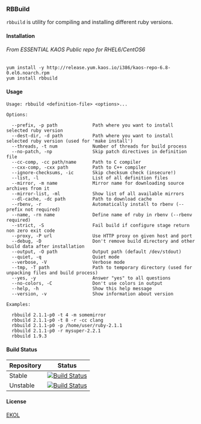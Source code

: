 ### RBBuild

`rbbuild` is utility for compiling and installing different ruby versions.

#### Installation

###### From ESSENTIAL KAOS Public repo for RHEL6/CentOS6

```
yum install -y http://release.yum.kaos.io/i386/kaos-repo-6.8-0.el6.noarch.rpm
yum install rbbuild
```

#### Usage

```
Usage: rbbuild <definition-file> <options>...

Options:

  --prefix, -p path             Path where you want to install selected ruby version
  --dest-dir, -d path           Path where you want to install selected ruby version (used for 'make install')
  --threads, -t num             Number of threads for build process
  --no-patch, -np               Skip patch directives in definition file
  --cc-comp, -cc path/name      Path to C compiler
  --cxx-comp, -cxx path         Path to C++ compiler
  --ignore-checksums, -ic       Skip checksum check (insecure!)
  --list, -l                    List of all definition files
  --mirror, -m name             Mirror name for downloading source archives from it
  --mirror-list, -ml            Show list of all available mirrors
  --dl-cache, -dc path          Path to download cache
  --rbenv, -r                   Automatically install to rbenv (--prefix not required)
  --name, -rn name              Define name of ruby in rbenv (--rbenv required)
  --strict, -S                  Fail build if configure stage return non zero exit code
  --proxy, -P url               Use HTTP proxy on given host and port
  --debug, -D                   Don't remove build directory and other build data after installation
  --output, -O path             Output path (default /dev/stdout)
  --quiet, -q                   Quiet mode
  --verbose, -V                 Verbose mode
  --tmp, -T path                Path to temporary directory (used for unpacking files and build process)
  --yes, -y                     Answer "yes" to all questions
  --no-colors, -C               Don't use colors in output
  --help, -h                    Show this help message
  --version, -v                 Show information about version

Examples:

  rbbuild 2.1.1-p0 -t 4 -m somemirror
  rbbuild 2.1.1-p0 -t 8 -r -cc clang
  rbbuild 2.1.1-p0 -p /home/user/ruby-2.1.1
  rbbuild 2.1.1-p0 -r mysuper-2.2.1
  rbbuild 1.9.3
```

#### Build Status

| Repository | Status |
|------------|--------|
| Stable | [![Build Status](https://travis-ci.org/essentialkaos/rbbuild.svg?branch=master)](https://travis-ci.org/essentialkaos/rbbuild) |
| Unstable | [![Build Status](https://travis-ci.org/essentialkaos/rbbuild.svg?branch=develop)](https://travis-ci.org/essentialkaos/rbbuild) |

#### License

[EKOL](https://essentialkaos.com/ekol)
